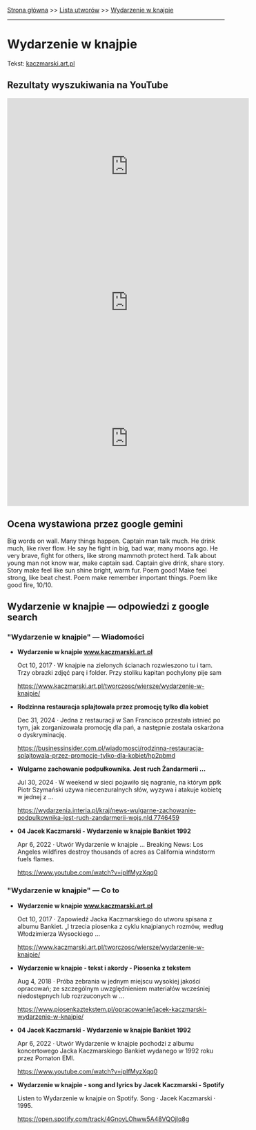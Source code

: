 [Strona główna](../index.md) >> [Lista utworów](../list.md) >> [Wydarzenie w knajpie](651.md)

---

# Wydarzenie w knajpie

Tekst: [kaczmarski.art.pl](https://www.kaczmarski.art.pl/tworczosc/wiersze/wydarzenie-w-knajpie/)

## Rezultaty wyszukiwania na YouTube

<iframe width="560" height="315" src="https://www.youtube.com/embed/SKsVpoBis3E?si=IdontcarewhotheIRSsendsImnotpayingtaxes" title="YouTube video player" frameborder="0" allow="accelerometer; autoplay; clipboard-write; encrypted-media; gyroscope; picture-in-picture; web-share" referrerpolicy="strict-origin-when-cross-origin" allowfullscreen></iframe>

<iframe width="560" height="315" src="https://www.youtube.com/embed/bYAJCa7Iajc?si=IdontcarewhotheIRSsendsImnotpayingtaxes" title="YouTube video player" frameborder="0" allow="accelerometer; autoplay; clipboard-write; encrypted-media; gyroscope; picture-in-picture; web-share" referrerpolicy="strict-origin-when-cross-origin" allowfullscreen></iframe>

<iframe width="560" height="315" src="https://www.youtube.com/embed/e_JWGEpU-a4?si=IdontcarewhotheIRSsendsImnotpayingtaxes" title="YouTube video player" frameborder="0" allow="accelerometer; autoplay; clipboard-write; encrypted-media; gyroscope; picture-in-picture; web-share" referrerpolicy="strict-origin-when-cross-origin" allowfullscreen></iframe>

## Ocena wystawiona przez google gemini

Big words on wall. Many things happen. Captain man talk much. He drink much, like river flow. He say he fight in big, bad war, many moons ago. He very brave, fight for others, like strong mammoth protect herd. Talk about young man not know war, make captain sad. Captain give drink, share story. Story make feel like sun shine bright, warm fur. Poem good! Make feel strong, like beat chest. Poem make remember important things. Poem like good fire, 10/10.


## Wydarzenie w knajpie — odpowiedzi z google search

### "Wydarzenie w knajpie" — Wiadomości

- **Wydarzenie w knajpie www.kaczmarski.art.pl**

    Oct 10, 2017  ·  W knajpie na zielonych ścianach rozwieszono tu i tam. Trzy obrazki zdjęć parę i folder. Przy stoliku kapitan pochylony pije sam 

   <https://www.kaczmarski.art.pl/tworczosc/wiersze/wydarzenie-w-knajpie/>
- **Rodzinna restauracja splajtowała przez promocję tylko dla kobiet**

    Dec 31, 2024  ·  Jedna z restauracji w San Francisco przestała istnieć po tym, jak zorganizowała promocję dla pań, a następnie została oskarżona o dyskryminację. 

   <https://businessinsider.com.pl/wiadomosci/rodzinna-restauracja-splajtowala-przez-promocje-tylko-dla-kobiet/hp2pbmd>
- **Wulgarne zachowanie podpułkownika. Jest ruch Żandarmerii ...**

    Jul 30, 2024  ·  W weekend w sieci pojawiło się nagranie, na którym ppłk Piotr Szymański używa niecenzuralnych słów, wyzywa i atakuje kobietę w jednej z ... 

   <https://wydarzenia.interia.pl/kraj/news-wulgarne-zachowanie-podpulkownika-jest-ruch-zandarmerii-wojs,nId,7746459>
- **04 Jacek Kaczmarski - Wydarzenie w knajpie Bankiet 1992**

    Apr 6, 2022  ·  Utwór Wydarzenie w knajpie ... Breaking News: Los Angeles wildfires destroy thousands of acres as California windstorm fuels flames. 

   <https://www.youtube.com/watch?v=ipIfMyzXqq0>

### "Wydarzenie w knajpie" — Co to

- **Wydarzenie w knajpie www.kaczmarski.art.pl**

    Oct 10, 2017  ·  Zapowiedź Jacka Kaczmarskiego do utworu spisana z albumu Bankiet. „I trzecia piosenka z cyklu knajpianych rozmów, według Włodzimierza Wysockiego ... 

   <https://www.kaczmarski.art.pl/tworczosc/wiersze/wydarzenie-w-knajpie/>
- **Wydarzenie w knajpie - tekst i akordy - Piosenka z tekstem**

    Aug 4, 2018  ·  Próba zebrania w jednym miejscu wysokiej jakości opracowań; ze szczególnym uwzględnieniem materiałów wcześniej niedostępnych lub rozrzuconych w ... 

   <https://www.piosenkaztekstem.pl/opracowanie/jacek-kaczmarski-wydarzenie-w-knajpie/>
- **04 Jacek Kaczmarski - Wydarzenie w knajpie Bankiet 1992**

    Apr 6, 2022  ·  Utwór Wydarzenie w knajpie pochodzi z albumu koncertowego Jacka Kaczmarskiego Bankiet wydanego w 1992 roku przez Pomaton EMI. 

   <https://www.youtube.com/watch?v=ipIfMyzXqq0>
- **Wydarzenie w knajpie - song and lyrics by Jacek Kaczmarski - Spotify**

    Listen to Wydarzenie w knajpie on Spotify. Song · Jacek Kaczmarski · 1995. 

   <https://open.spotify.com/track/4GnoyLOhww5A48VQOjlq8g>

